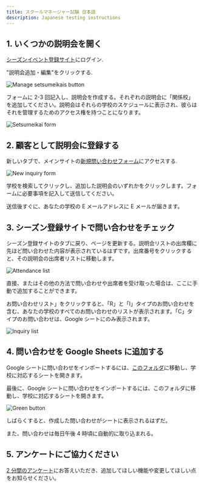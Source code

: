 ```yaml
---
title: スクールマネージャー試験 日本語
description: Japanese testing instructions
---
```


## 1. いくつかの説明会を開く

<a href="https://kids-up.app/" target="_blank">シーズンイベント登録サイト</a>にログイン.

"説明会追加・編集"をクリックする.

![Manage setsumeikais button](/manage_setsumeikai.avif)

フォームに 2-3 回記入し、説明会を作成する。それぞれの説明会に「関係校」を追加してください。説明会はそれらの学校のスケジュールに表示され、彼らはそれを管理するためのアクセス権を持つことになります。

![Setsumeikai form](/setsumeikai_form.avif)

## 2. 顧客として説明会に登録する

新しいタブで、メインサイトの<a href="https://kids-up.jp/book-appointment/#/school_list" target="_blank">新規問い合わせフォーム</a>にアクセスする.

![New inquiry form](/new_school_list.avif)

学校を検索してクリックし、追加した説明会のいずれかをクリックします。フォームに必要事項を記入して送信してください。

送信後すぐに、あなたの学校の E メールアドレスに E メールが届きます。

## 3. シーズン登録サイトで問い合わせをチェック

シーズン登録サイトのタブに戻り、ページを更新する。説明会リストの出席欄に先ほど問い合わせた内容が表示されているはずです。出席番号をクリックすると、その説明会の出席者リストに移動します。

![Attendance list](/new_attendance_sheet.avif)

直接、またはその他の方法で問い合わせや出席者を受け取った場合は、ここに手動で追加することができます。

お問い合わせリスト」をクリックすると、「R」と「I」タイプのお問い合わせを含む、あなたの学校のすべてのお問い合わせのリストが表示されます。「C」タイプのお問い合わせは、Google シートにのみ表示されます。

![Inquiry list](/new_inquiry_sheet.avif)

## 4. 問い合わせを Google Sheets に追加する

Google シートに問い合わせをインポートするには、<a href="https://drive.google.com/drive/folders/1q8jnRZbL93Y9PHjRwTNZCYA9jXAnqhUe" target="_blank">このフォルダ</a>に移動し、学校に対応するシートを開きます。

最後に、Google シートに問い合わせをインポートするには、このフォルダに移動し、学校に対応するシートを開きます。

![Green button](/green_button.avif)

しばらくすると、作成した問い合わせがシートに表示されるはずだ。

また、問い合わせは毎日午後 4 時頃に自動的に取り込まれる。

## 5. アンケートにご協力ください

[2 分間のアンケート](https://forms.gle/LdJwz2FZuEo5Go9M6)にお答えいただき、追加してほしい機能や変更してほしい点をお知らせください。
